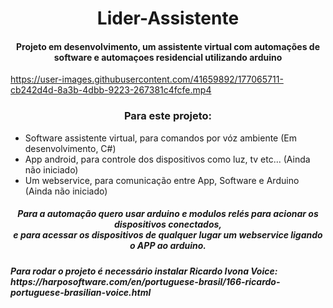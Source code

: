 <h1 align="center">Lider-Assistente</h1>
<h4 align="center">Projeto em desenvolvimento, um assistente virtual com automações de software e automaçoes residencial utilizando arduino</h4>

https://user-images.githubusercontent.com/41659892/177065711-cb242d4d-8a3b-4dbb-9223-267381c4fcfe.mp4

<h3 align="center">Para este projeto:</h3>
<ul>
  <li>Software assistente virtual, para comandos por vóz ambiente (Em desenvolvimento, C#)</li>
  <li>App android, para controle dos dispositivos como luz, tv etc... (Ainda não iniciado)</li>
  <li>Um webservice, para comunicação entre App, Software e Arduino (Ainda não iniciado)</li>
</ul>

<h5 align="center">
 Para a automação quero usar arduino e modulos relés para acionar os dispositivos conectados,<br>
e para acessar os dispositivos de qualquer lugar um webservice ligando o APP ao arduino.
<h5>
 Para rodar o projeto é necessário instalar Ricardo Ivona Voice:<br>
 https://harposoftware.com/en/portuguese-brasil/166-ricardo-portuguese-brasilian-voice.html
